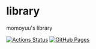 # library
momoyuu's library

[![Actions Status](https://github.com/momoyuus/library/workflows/verify/badge.svg)](https://github.com/momoyuus/library/actions)
[![GitHub Pages](https://img.shields.io/static/v1?label=GitHub+Pages&message=+&color=brightgreen&logo=github)](https://momoyuus.github.io/library/)
